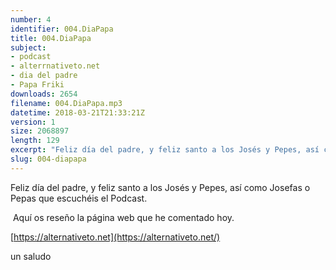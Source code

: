 ```yaml
---
number: 4
identifier: 004.DiaPapa
title: 004.DiaPapa
subject:
- podcast
- alterrnativeto.net
- dia del padre
- Papa Friki
downloads: 2654
filename: 004.DiaPapa.mp3
datetime: 2018-03-21T21:33:21Z
version: 1
size: 2068897
length: 129
excerpt: "Feliz día del padre, y feliz santo a los Josés y Pepes, así como Josefas o Pepas que escuchéis el Podcast.\n\n Aquí os reseño la página web que he comentado hoy.\n\n[https://alternativeto.net](https://alternativeto.net/)  \n\nun saludo"
slug: 004-diapapa
---
```

Feliz día del padre, y feliz santo a los Josés y Pepes, así como Josefas o Pepas que escuchéis el Podcast.

 Aquí os reseño la página web que he comentado hoy.

[https://alternativeto.net](https://alternativeto.net/)

un saludo